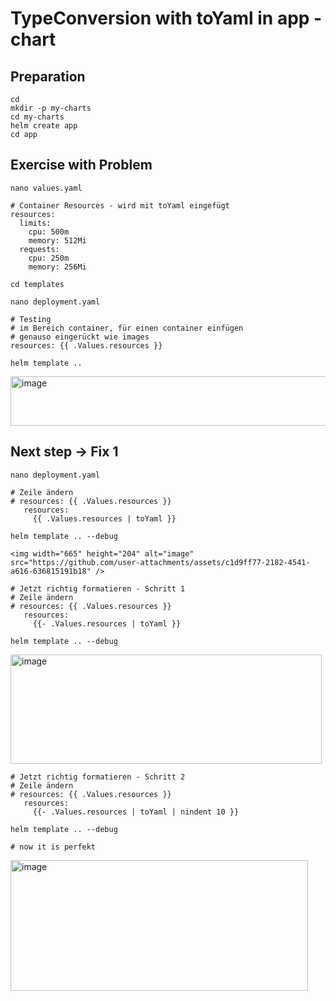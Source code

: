 # TypeConversion with toYaml in app - chart

## Preparation 

```
cd
mkdir -p my-charts
cd my-charts
helm create app
cd app
```

## Exercise with Problem 

```
nano values.yaml
```

```
# Container Resources - wird mit toYaml eingefügt
resources:
  limits:
    cpu: 500m
    memory: 512Mi
  requests:
    cpu: 250m
    memory: 256Mi
```

```
cd templates
```

```
nano deployment.yaml
```

```
# Testing 
# im Bereich container, für einen container einfügen
# genauso eingerückt wie images
resources: {{ .Values.resources }}
```

```
helm template ..
```

<img width="962" height="79" alt="image" src="https://github.com/user-attachments/assets/9b7e6452-8c26-4547-9aa7-a2d67180035b" />

## Next step -> Fix 1

```
nano deployment.yaml
```

```
# Zeile ändern
# resources: {{ .Values.resources }}
   resources:
     {{ .Values.resources | toYaml }}
```

```
helm template .. --debug
```

```
<img width="665" height="204" alt="image" src="https://github.com/user-attachments/assets/c1d9ff77-2182-4541-a616-636815191b18" />
```

```
# Jetzt richtig formatieren - Schritt 1 
# Zeile ändern
# resources: {{ .Values.resources }}
   resources:
     {{- .Values.resources | toYaml }}
```

```
helm template .. --debug
```

<img width="498" height="175" alt="image" src="https://github.com/user-attachments/assets/363da324-f38f-4b1f-b78b-d96738691737" />

```
# Jetzt richtig formatieren - Schritt 2 
# Zeile ändern
# resources: {{ .Values.resources }}
   resources:
     {{- .Values.resources | toYaml | nindent 10 }}
```

```
helm template .. --debug
```

```
# now it is perfekt
```
<img width="476" height="209" alt="image" src="https://github.com/user-attachments/assets/96cd6162-60ad-4e6b-a5d7-2fbf4db9f76b" />

